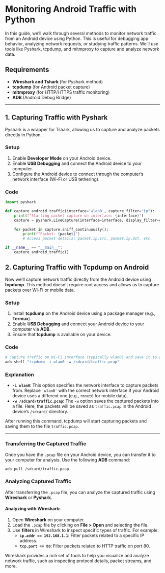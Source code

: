 # Monitoring Android Traffic with Python

In this guide, we’ll walk through several methods to monitor network traffic from an Android device using Python. This is useful for debugging app behavior, analyzing network requests, or studying traffic patterns. We’ll use tools like Pyshark, tcpdump, and mitmproxy to capture and analyze network data.

## Requirements
- **Wireshark and Tshark** (for Pyshark method)
- **tcpdump** (for Android packet capture)
- **mitmproxy** (for HTTP/HTTPS traffic monitoring)
- **ADB** (Android Debug Bridge)

---

## 1. Capturing Traffic with Pyshark

Pyshark is a wrapper for Tshark, allowing us to capture and analyze packets directly in Python.

### Setup
1. Enable **Developer Mode** on your Android device.
2. Enable **USB Debugging** and connect the Android device to your computer.
3. Configure the Android device to connect through the computer’s network interface (Wi-Fi or USB tethering).

### Code
```python
import pyshark

def capture_android_traffic(interface='wlan0', capture_filter="ip"):
    print(f"Starting packet capture on interface: {interface}")
    capture = pyshark.LiveCapture(interface=interface, display_filter=capture_filter)
    
    for packet in capture.sniff_continuously():
        print(f"Packet: {packet}")
        # Access packet details: packet.ip.src, packet.ip.dst, etc.

if __name__ == "__main__":
    capture_android_traffic()
```

## 2. Capturing Traffic with **Tcpdump** on Android

Now we’ll capture network traffic directly from the Android device using **tcpdump**. This method doesn’t require root access and allows us to capture packets over Wi-Fi or mobile data.

### Setup
1. Install **tcpdump** on the Android device using a package manager (e.g., **Termux**).
2. Enable **USB Debugging** and connect your Android device to your computer via **ADB**.
3. Ensure that **tcpdump** is available on your device.

### Code
```bash
# Capture traffic on Wi-Fi interface (typically wlan0) and save it to a file
adb shell "tcpdump -i wlan0 -w /sdcard/traffic.pcap"
```


### Explanation
- **`-i wlan0`**: This option specifies the network interface to capture packets from. Replace `'wlan0'` with the correct network interface if your Android device uses a different one (e.g., `rmnet0` for mobile data).
- **`-w /sdcard/traffic.pcap`**: The `-w` option saves the captured packets into a file. Here, the packets will be saved as `traffic.pcap` in the Android device’s `/sdcard/` directory.

After running this command, tcpdump will start capturing packets and saving them to the file `traffic.pcap`.

---

### Transferring the Captured Traffic
Once you have the `.pcap` file on your Android device, you can transfer it to your computer for analysis. Use the following **ADB** command:

```bash
adb pull /sdcard/traffic.pcap

```

### Analyzing Captured Traffic

After transferring the `.pcap` file, you can analyze the captured traffic using **Wireshark** or **Pyshark**.

#### Analyzing with **Wireshark**:
1. Open **Wireshark** on your computer.
2. Load the `.pcap` file by clicking on **File > Open** and selecting the file.
3. Use **filters** in Wireshark to inspect specific types of traffic. For example:
   - **`ip.addr == 192.168.1.1`**: Filter packets related to a specific IP address.
   - **`tcp.port == 80`**: Filter packets related to HTTP traffic on port 80.

Wireshark provides a rich set of tools to help you visualize and analyze network traffic, such as inspecting protocol details, packet streams, and more.
